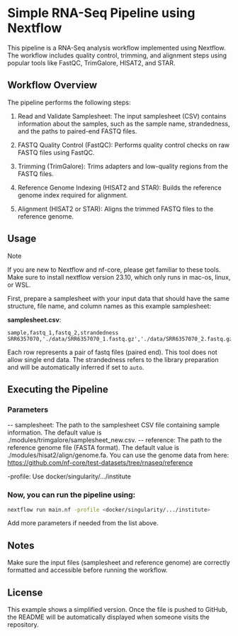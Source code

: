 # Simple RNA-Seq Pipeline using Nextflow

This pipeline is a RNA-Seq analysis workflow implemented using Nextflow. The workflow includes quality 
control, trimming, and alignment steps using popular tools like FastQC, TrimGalore, HISAT2, and STAR. 

## Workflow Overview
The pipeline performs the following steps:

1. Read and Validate Samplesheet: The input samplesheet (CSV) contains information about the samples, such as the sample name, 
strandedness, and the paths to paired-end FASTQ files.

2. FASTQ Quality Control (FastQC): Performs quality control checks on raw FASTQ files using FastQC.

3. Trimming (TrimGalore): Trims adapters and low-quality regions from the FASTQ files.

4. Reference Genome Indexing (HISAT2 and STAR): Builds the reference genome index required for alignment.

5. Alignment (HISAT2 or STAR): Aligns the trimmed FASTQ files to the reference genome.


## Usage

> [!NOTE]
> If you are new to Nextflow and nf-core, please get familiar to these tools. Make sure to install nextflow version 23.10, which only runs in mac-os, linux, or WSL.

First, prepare a samplesheet with your input data that should have the same structure, file name, and column names as this example samplesheet:

**samplesheet.csv**:

```csv
sample,fastq_1,fastq_2,strandedness
SRR6357070,'./data/SRR6357070_1.fastq.gz','./data/SRR6357070_2.fastq.gz',auto
```

Each row represents a pair of fastq files (paired end). This tool does not allow single end data.
The strandedness refers to the library preparation and will be automatically inferred if set to `auto`.

## Executing the Pipeline

### Parameters
-- samplesheet: The path to the samplesheet CSV file containing sample information. The default value is ./modules/trimgalore/samplesheet_new.csv.
-- reference:   The path to the reference genome file (FASTA format). The default value is ./modules/hisat2/align/genome.fa.   You can use the genome data from here: https://github.com/nf-core/test-datasets/tree/rnaseq/reference

-profile:       Use docker/singularity/.../institute

### Now, you can run the pipeline using:

```bash
nextflow run main.nf -profile <docker/singularity/.../institute>
```

Add more parameters if needed from the list above.

## Notes
Make sure the input files (samplesheet and reference genome) are correctly formatted and accessible before running the workflow.


## License
This example shows a simplified version. Once the file is pushed to GitHub, the README will be automatically displayed when someone 
visits the repository.